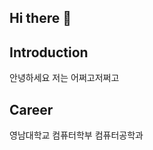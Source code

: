 ## Hi there 👋

## Introduction
안녕하세요 저는 어쩌고저쩌고

## Career
영남대학교 컴퓨터학부 컴퓨터공학과

<!--
**JiEunJung611/JiEunJung611** is a ✨ _special_ ✨ repository because its `README.md` (this file) appears on your GitHub profile.

Here are some ideas to get you started:

- 🔭 I’m currently working on ...
- 🌱 I’m currently learning ...
- 👯 I’m looking to collaborate on ...
- 🤔 I’m looking for help with ...
- 💬 Ask me about ...
- 📫 How to reach me: ...
- 😄 Pronouns: ...
- ⚡ Fun fact: ...
-->
